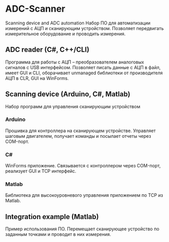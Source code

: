 # ADC-Scanner
Scanning device and ADC automation
Набор ПО для автоматизации измерений с АЦП и сканирующим устройством. Позволяет передвигать измерительное оборудование и проводить измерения.
## ADC reader (C#, C++/CLI)
Программа для работы с АЦП – преобразователем аналоговых сигналов с USB интерфейсом.
Позволяет писать данные с АЦП в файл, имеет GUI и CLI, оборачивает unmanaged библиотеки от производителя АЦП в CLR, GUI на WinForms.
## Scanning device (Arduino, C#, Matlab)
Набор программ для управления сканирующим устройством
### Arduino
Прошивка для контроллера на сканирующем устройстве. Управляет шаговым двигателем, получает команды и посылает отчеты через COM-порт.
### C#
WinForms приложение. Связывается с контроллером через COM-порт, реализует GUI и TCP интерфейс.
### Matlab
Библиотека для высокоуровневого управления приложением по TCP из Matlab.
## Integration example (Matlab)
Пример использования ПО. Перемещает сканирующее устройство по заданным точками и проводит в них измерения.
